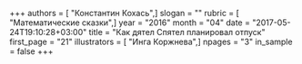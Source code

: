 +++
authors = [ "Константин Кохась",]
slogan = ""
rubric = [ "Математические сказки",]
year = "2016"
month = "04"
date = "2017-05-24T19:10:28+03:00"
title = "Как дятел Спятел планировал отпуск"
first_page = "21"
illustrators = [ "Инга Коржнева",]
npages = "3"
in_sample = false
+++
